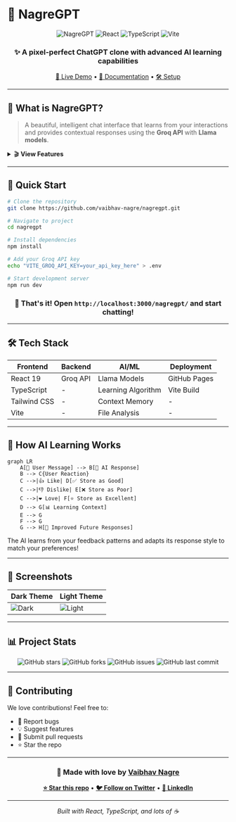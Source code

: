 # 🌟 NagreGPT

<div align="center">

![NagreGPT](https://img.shields.io/badge/NagreGPT-AI%20Assistant-blue?style=for-the-badge&logo=openai&logoColor=white)
![React](https://img.shields.io/badge/React-19-61DAFB?style=for-the-badge&logo=react&logoColor=black)
![TypeScript](https://img.shields.io/badge/TypeScript-007ACC?style=for-the-badge&logo=typescript&logoColor=white)
![Vite](https://img.shields.io/badge/Vite-646CFF?style=for-the-badge&logo=vite&logoColor=white)

### ✨ A pixel-perfect ChatGPT clone with advanced AI learning capabilities

[🚀 Live Demo](https://vaibhav-nagre.github.io/nagregpt) • [📖 Documentation](#features) • [🛠️ Setup](#installation)

</div>

---

## 🎯 **What is NagreGPT?**

> A beautiful, intelligent chat interface that learns from your interactions and provides contextual responses using the **Groq API** with **Llama models**.

<details>
<summary>🎬 <strong>View Features</strong></summary>

### 🔥 **Core Features**
- 🎨 **Pixel-perfect ChatGPT UI** - Exact replica of chat.openai.com
- 🧠 **Smart Session Memory** - Remembers entire conversation context
- 📊 **AI Learning System** - Adapts based on your reactions (👍👎❤️)
- 🌓 **Dark/Light Themes** - Seamless theme switching
- 📁 **File Analysis** - Upload and analyze PDFs, logs, and documents
- 🎤 **Voice Integration** - Voice input and audio responses
- ⚡ **Real-time Streaming** - Live response generation
- 💫 **Smooth Animations** - Glassmorphism and modern effects

### 🎛️ **Advanced Features**
- ✏️ **Message Editing** - Edit and regenerate responses
- ⭐ **Reaction System** - Like, dislike, or love responses
- 📱 **Responsive Design** - Perfect on all devices
- 🔄 **Auto-save** - Never lose your conversations
- 🎯 **Focused Responses** - Concise, relevant answers

</details>

---

## 🚀 **Quick Start**

```bash
# Clone the repository
git clone https://github.com/vaibhav-nagre/nagregpt.git

# Navigate to project
cd nagregpt

# Install dependencies
npm install

# Add your Groq API key
echo "VITE_GROQ_API_KEY=your_api_key_here" > .env

# Start development server
npm run dev
```

<div align="center">

### 🎉 **That's it! Open `http://localhost:3000/nagregpt/` and start chatting!**

</div>

---

## 🛠️ **Tech Stack**

<div align="center">

| Frontend | Backend | AI/ML | Deployment |
|----------|---------|-------|------------|
| React 19 | Groq API | Llama Models | GitHub Pages |
| TypeScript | - | Learning Algorithm | Vite Build |
| Tailwind CSS | - | Context Memory | - |
| Vite | - | File Analysis | - |

</div>

---

## 📖 **How AI Learning Works**

```mermaid
graph LR
    A[👤 User Message] --> B[🤖 AI Response]
    B --> C{User Reaction}
    C -->|👍 Like| D[✅ Store as Good]
    C -->|👎 Dislike| E[❌ Store as Poor]
    C -->|❤️ Love| F[⭐ Store as Excellent]
    D --> G[📊 Learning Context]
    E --> G
    F --> G
    G --> H[🧠 Improved Future Responses]
```

The AI learns from your feedback patterns and adapts its response style to match your preferences!

---

## 🎨 **Screenshots**

<div align="center">

| Dark Theme | Light Theme |
|------------|-------------|
| ![Dark](https://via.placeholder.com/400x300/1a1a1a/ffffff?text=Dark+Theme) | ![Light](https://via.placeholder.com/400x300/ffffff/000000?text=Light+Theme) |

</div>

---

## 📊 **Project Stats**

<div align="center">

![GitHub stars](https://img.shields.io/github/stars/vaibhav-nagre/nagregpt?style=social)
![GitHub forks](https://img.shields.io/github/forks/vaibhav-nagre/nagregpt?style=social)
![GitHub issues](https://img.shields.io/github/issues/vaibhav-nagre/nagregpt)
![GitHub last commit](https://img.shields.io/github/last-commit/vaibhav-nagre/nagregpt)

</div>

---

## 🤝 **Contributing**

We love contributions! Feel free to:

- 🐛 Report bugs
- 💡 Suggest features  
- 🔧 Submit pull requests
- ⭐ Star the repo

---

<div align="center">

### 💖 **Made with love by [Vaibhav Nagre](https://github.com/vaibhav-nagre)**

**[⭐ Star this repo](https://github.com/vaibhav-nagre/nagregpt)** • **[🐦 Follow on Twitter](https://twitter.com/vaibhavnagre)** • **[💼 LinkedIn](https://linkedin.com/in/vaibhavnagre)**

---

*Built with React, TypeScript, and lots of ☕*

</div>
